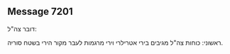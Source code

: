 ## Message 7201

דובר צה"ל:

ראשוני: כוחות צה"ל מגיבים בירי אטרילרי וירי מרגמות לעבר מקור הירי בשטח סוריה.

